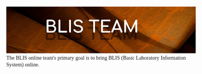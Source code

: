 ![# BLIS TEAM](blishrader.jpg "Image Title")
   <span style="font-family: 'Lucida Console';">The BLIS online team's primary goal is to bring BLIS (Basic Laboratory Information System) online.
</span>

